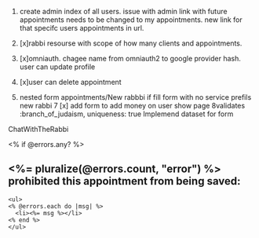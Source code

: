 1. create admin index of all users. issue with admin link with future appointments needs to be changed to my appointments. new link for that specifc users appointments in url.
2. [x]rabbi resourse with scope of how many clients and appointments.
3. [x]omniauth. chagee name from omniauth2 to google provider hash. user can update profile
4. [x]user can delete appointment


6. nested form  appointments/New rabbbi if fill form with no service prefils new rabbi
7 [x] add form to add money on user show page
8validates :branch_of_judaism, uniqueness: true Implemend dataset for form


ChatWithTheRabbi



<% if @errors.any? %>
  <div id="error_explanation">
    <h2><%= pluralize(@errors.count, "error") %> prohibited this appointment from being saved:</h2>

    <ul>
    <% @errors.each do |msg| %>
      <li><%= msg %></li>
    <% end %>
    </ul>
  </div>

